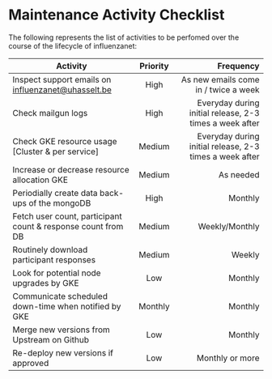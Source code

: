 # Maintenance Activity Checklist


The following represents the list of activities to be perfomed over the course of the lifecycle of influenzanet:

| Activity      | Priority  | Frequency |
| -------------- | :----------------:| ----------------:|
| Inspect support emails on influenzanet@uhasselt.be | High | As new emails come in / twice a week |
| Check mailgun logs | High | Everyday during initial release, 2-3 times a week after |
| Check GKE resource usage [Cluster & per service] | Medium | Everyday during initial release, 2-3 times a week after |
| Increase or decrease resource allocation GKE | Medium | As needed |
| Periodially create data back-ups of the mongoDB | High | Monthly |
| Fetch user count, participant count & response count from DB | Medium | Weekly/Monthly |
| Routinely download participant responses | Medium | Weekly |
| Look for potential node upgrades by GKE | Low | Monthly |
| Communicate scheduled down-time when notified by GKE | Monthly | Monthly |
| Merge new versions from Upstream on Github | Low | Monthly |
| Re-deploy new versions if approved | Low | Monthly or more |
